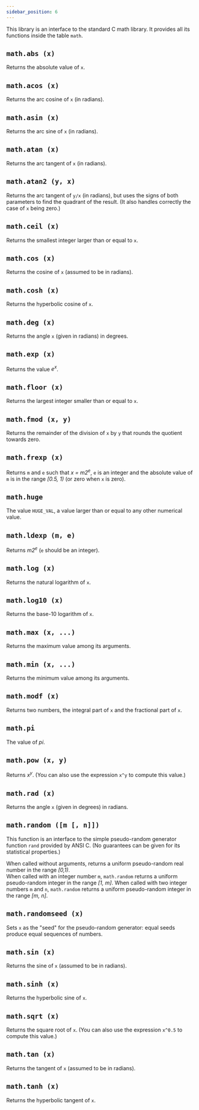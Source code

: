 ```yaml
---
sidebar_position: 6
---
```


This library is an interface to the standard C math library.
It provides all its functions inside the table `math`.

## `math.abs (x)`

Returns the absolute value of `x`.

## `math.acos (x)`

Returns the arc cosine of `x` (in radians).

## `math.asin (x)`

Returns the arc sine of `x` (in radians).

## `math.atan (x)`

Returns the arc tangent of `x` (in radians).

## `math.atan2 (y, x)`

Returns the arc tangent of `y/x` (in radians),
but uses the signs of both parameters to find the
quadrant of the result.
(It also handles correctly the case of `x` being zero.)

## `math.ceil (x)`

Returns the smallest integer larger than or equal to `x`.

## `math.cos (x)`

Returns the cosine of `x` (assumed to be in radians).

## `math.cosh (x)`

Returns the hyperbolic cosine of `x`.

## `math.deg (x)`

Returns the angle `x` (given in radians) in degrees.

## `math.exp (x)`

Returns the value _e<sup>x</sup>_.

## `math.floor (x)`

Returns the largest integer smaller than or equal to `x`.

## `math.fmod (x, y)`

Returns the remainder of the division of `x` by `y`
that rounds the quotient towards zero.

## `math.frexp (x)`

Returns `m` and `e` such that _x = m2<sup>e</sup>_,
`e` is an integer and the absolute value of `m` is
in the range _[0.5, 1)_
(or zero when `x` is zero).

## `math.huge`

The value `HUGE_VAL`,
a value larger than or equal to any other numerical value.

## `math.ldexp (m, e)`

Returns _m2<sup>e</sup>_ (`e` should be an integer).

## `math.log (x)`

Returns the natural logarithm of `x`.

## `math.log10 (x)`

Returns the base-10 logarithm of `x`.

## `math.max (x, ...)`

Returns the maximum value among its arguments.

## `math.min (x, ...)`

Returns the minimum value among its arguments.

## `math.modf (x)`

Returns two numbers,
the integral part of `x` and the fractional part of `x`.

## `math.pi`

The value of _pi_.

## `math.pow (x, y)`

Returns _x<sup>y</sup>_.
(You can also use the expression `x^y` to compute this value.)

## `math.rad (x)`

Returns the angle `x` (given in degrees) in radians.

## `math.random ([m [, n]])`

This function is an interface to the simple
pseudo-random generator function `rand` provided by ANSI C.
(No guarantees can be given for its statistical properties.)

When called without arguments,
returns a uniform pseudo-random real number
in the range _[0,1)_.  
When called with an integer number `m`,
`math.random` returns
a uniform pseudo-random integer in the range _[1, m]_.
When called with two integer numbers `m` and `n`,
`math.random` returns a uniform pseudo-random
integer in the range _[m, n]_.

## `math.randomseed (x)`

Sets `x` as the "seed"
for the pseudo-random generator:
equal seeds produce equal sequences of numbers.

## `math.sin (x)`

Returns the sine of `x` (assumed to be in radians).

## `math.sinh (x)`

Returns the hyperbolic sine of `x`.

## `math.sqrt (x)`

Returns the square root of `x`.
(You can also use the expression `x^0.5` to compute this value.)

## `math.tan (x)`

Returns the tangent of `x` (assumed to be in radians).

## `math.tanh (x)`

Returns the hyperbolic tangent of `x`.

